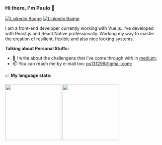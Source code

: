 ### Hi there, I'm Paulo 👋


[![Linkedin Badge](https://img.shields.io/badge/LinkedIn-0077B5?style=for-the-badge&logo=linkedin&logoColor=white)](https://www.linkedin.com/in/pssr)
[![Linkedin Badge](https://img.shields.io/badge/Medium-12100E?style=for-the-badge&logo=medium&logoColor=white)](https://medium.com/@paulossr)


I am a front-end developer currently working with Vue.js. I've developed with React.js and React Native professionally. Working my way to master the creation of resilient, flexible  and also nice looking systems.

**Talking about Personal Stuffs:**

- 📝 I write about the challengens that i've come through with in [medium](https://medium.com/@paulossr);
- 📫 You can reach me by e-mail too: ps131296@gmail.com;


📈 **My language stats:**

<p>
  <img height="180em" src="https://github-readme-stats.vercel.app/api?username=ps1312&show_icons=true&hide_border=true&&count_private=true&include_all_commits=true" />
  <img height="180em" src="https://github-readme-stats.vercel.app/api/top-langs/?username=ps1312&layout=compact" />
</p>
